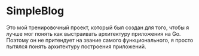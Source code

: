 # SimpleBlog
Это мой тренировочный проект, который был создан для того, чтобы я лучше мог понять как выстраивать архитектуру приложения на Go. Поэтому он не притендует на звание самого функционального, я просто пытялся понять архитектуру построения приложений.
